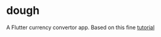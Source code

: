 # dough

A Flutter currency convertor app. Based on this fine [tutorial](https://www.raywenderlich.com/6373413-state-management-with-provider)
